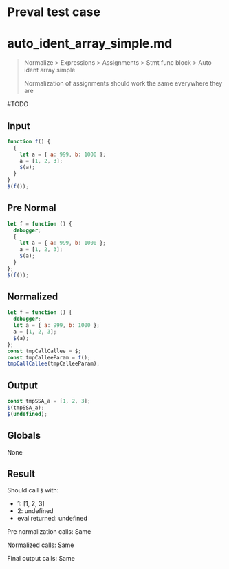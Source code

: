 # Preval test case

# auto_ident_array_simple.md

> Normalize > Expressions > Assignments > Stmt func block > Auto ident array simple
>
> Normalization of assignments should work the same everywhere they are

#TODO

## Input

`````js filename=intro
function f() {
  {
    let a = { a: 999, b: 1000 };
    a = [1, 2, 3];
    $(a);
  }
}
$(f());
`````

## Pre Normal

`````js filename=intro
let f = function () {
  debugger;
  {
    let a = { a: 999, b: 1000 };
    a = [1, 2, 3];
    $(a);
  }
};
$(f());
`````

## Normalized

`````js filename=intro
let f = function () {
  debugger;
  let a = { a: 999, b: 1000 };
  a = [1, 2, 3];
  $(a);
};
const tmpCallCallee = $;
const tmpCalleeParam = f();
tmpCallCallee(tmpCalleeParam);
`````

## Output

`````js filename=intro
const tmpSSA_a = [1, 2, 3];
$(tmpSSA_a);
$(undefined);
`````

## Globals

None

## Result

Should call `$` with:
 - 1: [1, 2, 3]
 - 2: undefined
 - eval returned: undefined

Pre normalization calls: Same

Normalized calls: Same

Final output calls: Same
